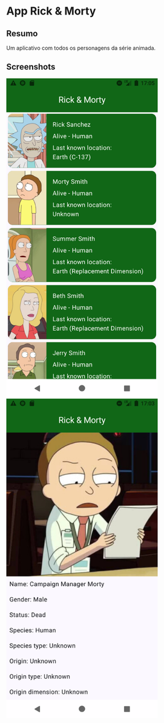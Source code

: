 # App Rick & Morty

## Resumo
Um aplicativo com todos os personagens da série animada.

## Screenshots

<img src="https://github.com/gedeaoaraujo/android-rickandmorty-dex/blob/main/Screenshot_20250102_170519.png" alt="Lista de personagens" width="400"/> <img src="https://github.com/gedeaoaraujo/android-rickandmorty-dex/blob/main/Screenshot_20250102_170334.png" alt="Detalhes do personagem" width="400"/>